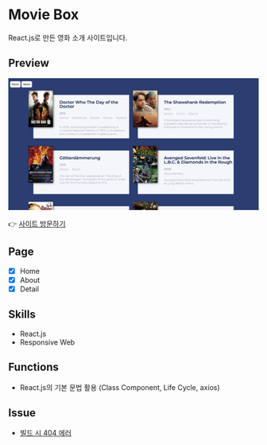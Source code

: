 # Movie Box

React.js로 만든 영화 소개 사이트입니다.

## Preview

<img src="fullpage.png" width="700" />

👉 [사이트 방문하기](https://eunjitech.github.io/movie_box/)

## Page

- [x] Home
- [x] About
- [x] Detail

## Skills

- React.js
- Responsive Web

## Functions

- React.js의 기본 문법 활용 (Class Component, Life Cycle, axios)

## Issue

- [빌드 시 404 에러](./issue/build.md)
